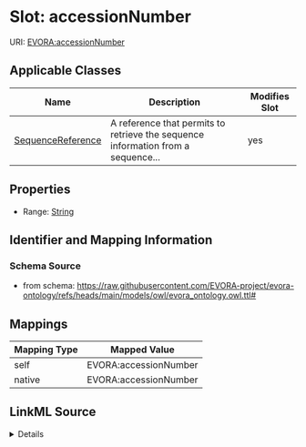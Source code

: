 

# Slot: accessionNumber



URI: [EVORA:accessionNumber](https://raw.githubusercontent.com/EVORA-project/evora-ontology/refs/heads/main/models/owl/evora_ontology.owl.ttl#accessionNumber)



<!-- no inheritance hierarchy -->





## Applicable Classes

| Name | Description | Modifies Slot |
| --- | --- | --- |
| [SequenceReference](SequenceReference.md) | A reference that permits to retrieve the sequence information from a sequence... |  yes  |







## Properties

* Range: [String](String.md)





## Identifier and Mapping Information







### Schema Source


* from schema: https://raw.githubusercontent.com/EVORA-project/evora-ontology/refs/heads/main/models/owl/evora_ontology.owl.ttl#




## Mappings

| Mapping Type | Mapped Value |
| ---  | ---  |
| self | EVORA:accessionNumber |
| native | EVORA:accessionNumber |




## LinkML Source

<details>
```yaml
name: accessionNumber
from_schema: https://raw.githubusercontent.com/EVORA-project/evora-ontology/refs/heads/main/models/owl/evora_ontology.owl.ttl#
rank: 1000
alias: accessionNumber
domain_of:
- SequenceReference
range: string

```
</details>